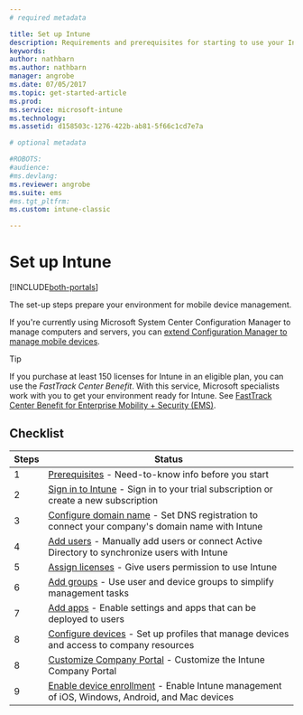 ```yaml
---
# required metadata

title: Set up Intune
description: Requirements and prerequisites for starting to use your Intune subscription
keywords:
author: nathbarn
ms.author: nathbarn
manager: angrobe
ms.date: 07/05/2017
ms.topic: get-started-article
ms.prod:
ms.service: microsoft-intune
ms.technology:
ms.assetid: d158503c-1276-422b-ab81-5f66c1cd7e7a

# optional metadata

#ROBOTS:
#audience:
#ms.devlang:
ms.reviewer: angrobe
ms.suite: ems
#ms.tgt_pltfrm:
ms.custom: intune-classic

---
```



# Set up Intune

[!INCLUDE[both-portals](./includes/note-for-both-portals.md)]

The set-up steps prepare your environment for mobile device management.  

If you're currently using Microsoft System Center Configuration Manager to manage computers and servers, you can [extend Configuration Manager to manage mobile devices](https://docs.microsoft.com/sccm/mdm/understand/choose-between-standalone-intune-and-hybrid-mobile-device-management).

>[!TIP]
>If you purchase at least 150 licenses for Intune in an eligible plan, you can use the *FastTrack Center Benefit*. With this service, Microsoft specialists work with you to get your environment ready for Intune. See [FastTrack Center Benefit for Enterprise Mobility + Security (EMS)](https://docs.microsoft.com/enterprise-mobility-security/Solutions/enterprise-mobility-fasttrack-program).

## Checklist

| Steps | Status  |
| ------------- |-------------|
| 1  | [Prerequisites](supported-devices-browsers.md) - Need-to-know info before you start|
| 2 |  [Sign in to Intune](account-sign-up.md) - Sign in to your trial subscription or create a new subscription |  
| 3 | [Configure domain name](custom-domain-name-configure.md) - Set DNS registration to connect your company's domain name with Intune  |
| 4 | [Add users](users-permissions-add.md) - Manually add users or connect Active Directory to synchronize users with Intune  |
| 5 | [Assign licenses](licenses-assign.md) - Give users permission to use Intune|
| 6 |  [Add groups](groups-add.md) - Use user and device groups to simplify management tasks |
| 7 | [Add apps](apps-add.md) - Enable settings and apps that can be deployed to users |
| 8 | [Configure devices](device-profiles.md) - Set up profiles that manage devices and access to company resources |
| 8 | [Customize Company Portal](company-portal-customize.md) - Customize the Intune Company Portal   |
| 9 | [Enable device enrollment](mdm-authority-set.md) - Enable Intune management of iOS, Windows, Android, and Mac devices |
